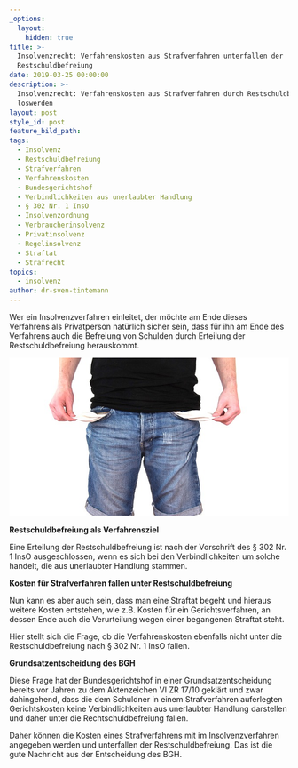 ```yaml
---
_options:
  layout:
    hidden: true
title: >-
  Insolvenzrecht: Verfahrenskosten aus Strafverfahren unterfallen der
  Restschuldbefreiung
date: 2019-03-25 00:00:00
description: >-
  Insolvenzrecht: Verfahrenskosten aus Strafverfahren durch Restschuldbefreiung
  loswerden
layout: post
style_id: post
feature_bild_path:
tags:
  - Insolvenz
  - Restschuldbefreiung
  - Strafverfahren
  - Verfahrenskosten
  - Bundesgerichtshof
  - Verbindlichkeiten aus unerlaubter Handlung
  - § 302 Nr. 1 InsO
  - Insolvenzordnung
  - Verbraucherinsolvenz
  - Privatinsolvenz
  - Regelinsolvenz
  - Straftat
  - Strafrecht
topics:
  - insolvenz
author: dr-sven-tintemann
---
```


Wer ein Insolvenzverfahren einleitet, der möchte am Ende dieses Verfahrens als Privatperson natürlich sicher sein, dass für ihn am Ende des Verfahrens auch die Befreiung von Schulden durch Erteilung der Restschuldbefreiung herauskommt.

![](/uploads/no-money-2070384-640-5.jpg)

**Restschuldbefreiung als Verfahrensziel**

Eine Erteilung der Restschuldbefreiung ist nach der Vorschrift des § 302 Nr. 1 InsO ausgeschlossen, wenn es sich bei den Verbindlichkeiten um solche handelt, die aus unerlaubter Handlung stammen.

**Kosten für Strafverfahren fallen unter Restschuldbefreiung**

Nun kann es aber auch sein, dass man eine Straftat begeht und hieraus weitere Kosten entstehen, wie z.B. Kosten für ein Gerichtsverfahren, an dessen Ende auch die Verurteilung wegen einer begangenen Straftat steht.

Hier stellt sich die Frage, ob die Verfahrenskosten ebenfalls nicht unter die Restschuldbefreiung nach § 302 Nr. 1 InsO fallen.

**Grundsatzentscheidung des BGH**

Diese Frage hat der Bundesgerichtshof in einer Grundsatzentscheidung bereits vor Jahren zu dem Aktenzeichen VI ZR 17/10 geklärt und zwar dahingehend, dass die dem Schuldner in einem Strafverfahren auferlegten Gerichtskosten keine Verbindlichkeiten aus unerlaubter Handlung darstellen und daher unter die Rechtschuldbefreiung fallen.

Daher können die Kosten eines Strafverfahrens mit im Insolvenzverfahren angegeben werden und unterfallen der Restschuldbefreiung. Das ist die gute Nachricht aus der Entscheidung des BGH.